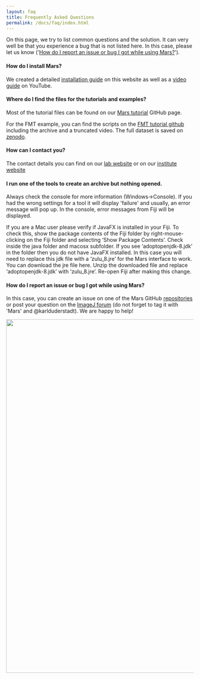 ```yaml
---
layout: faq
title: Frequently Asked Questions
permalink: /docs/faq/index.html
---
```


On this page, we try to list common questions and the solution. It can very well be that you experience a bug that is not listed here. In this case, please let us know ('[How do I report an issue or bug I got while using Mars?](#report)').

#### How do I install Mars?
We created a detailed [installation guide](https://duderstadt-lab.github.io/mars-docs/install/) on this website as well as a [video guide](https://www.youtube.com/watch?v=Ljzmbt1NG0w) on YouTube.

#### Where do I find the files for the tutorials and examples?
Most of the tutorial files can be found on our [Mars tutorial](https://github.com/duderstadt-lab/mars-tutorials) GitHub page.

For the FMT example, you can find the scripts on the [FMT tutorial github](https://github.com/duderstadt-lab/fmt-tutorials) including the archive and a truncated video. The full dataset is saved on [zenodo](https://zenodo.org/record/3786442).

#### How can I contact you?
The contact details you can find on our [lab website](https://duderstadtlab.org/contact/) or on our [institute website](https://www.biochem.mpg.de/duderstadt)

#### I run one of the tools to create an archive but nothing opened.
Always check the console for more information (Windows->Console). If you had the wrong settings for a tool it will display 'failure' and usually, an error message will pop up. In the console, error messages from Fiji will be displayed.

If you are a Mac user please verify if JavaFX is installed in your Fiji. To check this, show the package contents of the Fiji folder by right-mouse-clicking on the Fiji folder and selecting ‘Show Package Contents’. Check inside the java folder and macosx subfolder. If you see ‘adoptopenjdk-8.jdk’ in the folder then you do not have JavaFX installed. In this case you will need to replace this jdk file with a ‘zulu_8.jre’ for the Mars interface to work. You can download the jre file here. Unzip the downloaded file and replace ‘adoptopenjdk-8.jdk’ with ‘zulu_8.jre’. Re-open Fiji after making this change.

#### <a name="report"></a>How do I report an issue or bug I got while using Mars?
In this case, you can create an issue on one of the Mars GitHub [repositories](https://github.com/duderstadt-lab) or post your question on the [ImageJ forum](https://forum.image.sc/tag/mars) (do not forget to tag it with 'Mars' and @karlduderstadt). We are happy to help!

<p align='center'>
  <img src='{{site.baseurl}}/docs/faq/img/trouble.png' style='width: 950px'>
</p>  
  <div style='width: 450px; text-align: center;'></div>

